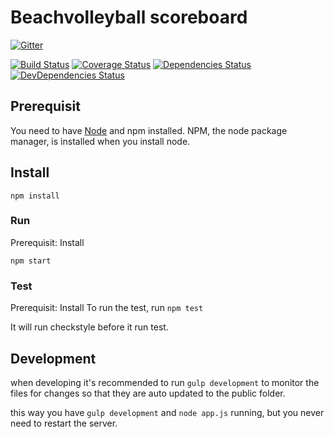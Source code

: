 # Beachvolleyball scoreboard

[![Gitter](https://badges.gitter.im/Join%20Chat.svg)](https://gitter.im/SindreSvendby/beachvolleyball-scoreboard?utm_source=badge&utm_medium=badge&utm_campaign=pr-badge&utm_content=badge)

[![Build Status](https://travis-ci.org/SindreSvendby/beachvolleyball-scoreboard.svg?branch=master)](https://travis-ci.org/SindreSvendby/beachvollleyball-scoreboard)
[![Coverage Status](https://img.shields.io/coveralls/SindreSvendby/beachvolleyball-scoreboard.svg)](https://coveralls.io/r/SindreSvendby/beachvollleyball-scoreboard)
[![Dependencies Status](https://david-dm.org/SindreSvendby/beachvolleyball-scoreboard.svg?style=flat)](https://david-dm.org/SindreSvendby/beachvollleyball-scoreboard)
[![DevDependencies Status](https://david-dm.org/SindreSvendby/beachvolleyball-scoreboard/dev-status.svg?style=flat)](https://david-dm.org/SindreSvendby/beachvollleyball-scoreboard#info=devDependencies)

## Prerequisit

You need to have [Node](http://nodejs.org/) and npm installed.
NPM, the node package manager, is installed when you install node.

## Install

`npm install`


### Run
Prerequisit: Install

`npm start`


### Test
Prerequisit: Install
To run the test, run `npm test`

It will run checkstyle before it run test.


## Development

when developing it's recommended to run `gulp development` to monitor the files for changes so that they are auto updated
to the public folder.

this way you have `gulp development` and `node app.js` running, but you never need to restart the server.

